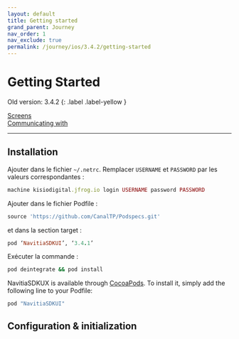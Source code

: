 ```yaml
---
layout: default
title: Getting started
grand_parent: Journey
nav_order: 1
nav_exclude: true
permalink: /journey/ios/3.4.2/getting-started
---
```


# Getting Started

Old version: 3.4.2
{: .label .label-yellow }

[Screens](/navitia_sdk_docs/journey/ios/3.4.2/screens)<br>
[Communicating with](/navitia_sdk_docs/journey/ios/3.4.2/communicating-with)

---

## Installation

Ajouter dans le fichier `~/.netrc`. Remplacer `USERNAME` et `PASSWORD` par les valeurs correspondantes :
```ruby
machine kisiodigital.jfrog.io login USERNAME password PASSWORD
```
 
Ajouter dans le fichier Podfile :
```ruby
source 'https://github.com/CanalTP/Podspecs.git'
```
 
et dans la section target :
```ruby
pod ‘NavitiaSDKUI’, ‘3.4.1’
```
 
Exécuter la commande :
```ruby
pod deintegrate && pod install
```


NavitiaSDKUX is available through [CocoaPods](http://cocoapods.org). To install
it, simply add the following line to your Podfile:

```ruby
pod "NavitiaSDKUI"
```

## Configuration & initialization